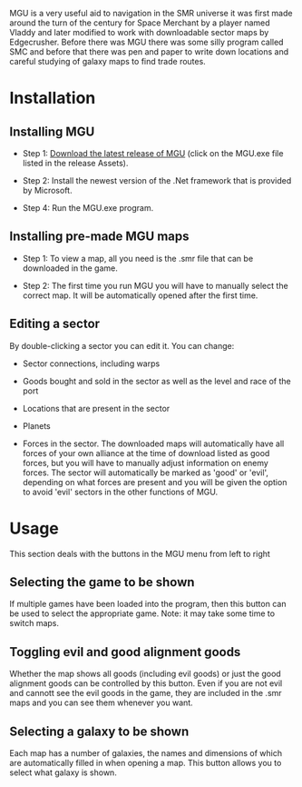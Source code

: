 <!-- TITLE: Merchant's Guide to the Universe -->
<!-- SUBTITLE: A third-party tool -->

MGU is a very useful aid to navigation in the SMR universe it was first made around the turn of the century for Space Merchant by a player named Vladdy and later modified to work with downloadable sector maps by Edgecrusher. Before there was MGU there was some silly program called SMC and before that there was pen and paper to write down locations and careful studying of galaxy maps to find trade routes. 

# Installation

## Installing MGU

* Step 1: [Download the latest release of MGU](https://github.com/smrealms/mgu/releases) (click on the MGU.exe file listed in the release Assets).

* Step 2: Install the newest version of the .Net framework that is provided by Microsoft.

* Step 4: Run the MGU.exe program.


## Installing pre-made MGU maps

* Step 1: To view a map, all you need is the .smr file that can be downloaded in the game.

* Step 2: The first time you run MGU you will have to manually select the correct map. It will be automatically opened after the first time.


## Editing a sector

By double-clicking a sector you can edit it. You can change:

* Sector connections, including warps

* Goods bought and sold in the sector as well as the level and race of the port

* Locations that are present in the sector

* Planets

* Forces in the sector. The downloaded maps will automatically have all forces of your own alliance at the time of download listed as good forces, but you will have to manually adjust information on enemy forces. The sector will automatically be marked as 'good' or 'evil', depending on what forces are present and you will be given the option to avoid 'evil' sectors in the other functions of MGU.

# Usage

This section deals with the buttons in the MGU menu from left to right

## Selecting the game to be shown

If multiple games have been loaded into the program, then this button can be used to select the appropriate game. Note: it may take some time to switch maps.

## Toggling evil and good alignment goods

Whether the map shows all goods (including evil goods) or just the good alignment goods can be controlled by this button. Even if you are not evil and cannott see the evil goods in the game, they are included in the .smr maps and you can see them whenever you want.

## Selecting a galaxy to be shown

Each map has a number of galaxies, the names and dimensions of which are automatically filled in when opening a map. This button allows you to select what galaxy is shown.
